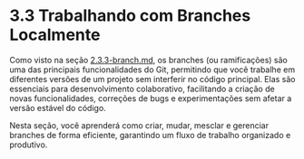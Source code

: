 # 3.3 Trabalhando com Branches Localmente

Como visto na seção [2.3.3-branch.md](../../2.-fundamentos-de-controle-de-versao-e-git/2.3-conceitos-fundamentais-do-git/2.3.3-branch.md "mention"), os branches (ou ramificações) são uma das principais funcionalidades do Git, permitindo que você trabalhe em diferentes versões de um projeto sem interferir no código principal. Elas são essenciais para desenvolvimento colaborativo, facilitando a criação de novas funcionalidades, correções de bugs e experimentações sem afetar a versão estável do código.

Nesta seção, você aprenderá como criar, mudar, mesclar e gerenciar branches de forma eficiente, garantindo um fluxo de trabalho organizado e produtivo.
